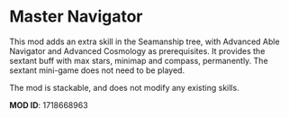 # Master Navigator

This mod adds an extra skill in the Seamanship tree, with Advanced Able Navigator and Advanced Cosmology as prerequisites. It provides the sextant buff with max stars, minimap and compass, permanently. The sextant mini-game does not need to be played.

The mod is stackable, and does not modify any existing skills.

**MOD ID**: 1718668963


